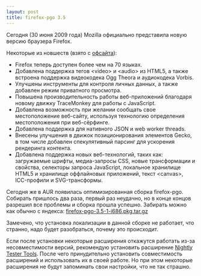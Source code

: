 ```yaml
--- 
layout: post
title: firefox-pgo 3.5
---
```

Сегодня (30 июня 2009 года) Mozilla официально представила новую версию браузера Firefox.

<!--more-->

Некоторые из новшеств (взято с <a href="http://www.mozilla-russia.org/products/firefox/release-notes/index.html#new" target="_blank">офсайта</a>):
<ul>
	<li>Firefox теперь доступен более чем на 70 языках.</li>
	<li>Добавлена поддержка тегов &lt;video&gt; и &lt;audio&gt; из HTML5, а также встроена поддержка видеокодека Ogg Theora и аудиокодека Vorbis.</li>
	<li>Улучшены инструменты для контроля личных данных, а также добавлен режим приватного просмотра.</li>
	<li>Повышена производительность работы веб-приложений благодаря новому движку TraceMonkey для работы с JavaScript.</li>
	<li>Добавлена возможность при желании сообщать свое местоположение веб-сайту, используя технологию определения местоположения при веб-сёрфинге.</li>
	<li>Добавлена поддержка для нативного JSON и web worker threads.</li>
	<li>Внесены улучшения в движок позиционирования элементов Gecko, в том числе добавлен спекулятивный парсинг для ускорения рендеринга контента.</li>
	<li>Добавлена поддержка новых веб-технологий, таких как: загружаемые шрифты, медиа-запросы CSS, новые трансформации и свойства, селекторы запроса JavaScript, локальное хранилище HTML5 и хранилище оффлайновых приложений, текст &lt;canvas&gt;, ICC-профили и SVG-трансформы.</li>
</ul>
Сегодня же в AUR появилась оптимизированная сборка firefox-pgo. Собирать пришлось два раза, первый раз неудачно, но в конце концов разрешил все проблемы и сборка прошла успешно. Забирать можно как обычно с яндекса: <a href="http://narod.ru/disk/10457399000/firefox-pgo-3.5-1-i686.pkg.tar.gz.html">firefox-pgo-3.5-1-i686.pkg.tar.gz</a>

Замечено, что установка локализации в данной сборке не работает, что странно, надо будет разобраться, почему это происходит.

Если после установки некоторые расширения откажутся работать из-за несовместимости версий, рекомендую установить расширение <a href="https://addons.mozilla.org/ru/firefox/addon/6543">Nightly Tester Tools</a>. После чего принудительно установить совместимость расширений и использовать их в своей работе. Но при этом некоторые расширения не будут запоминать свои настройки, что не так страшно.
